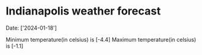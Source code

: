 # Indianapolis weather forecast 
Date: ['2024-01-18'] 

Minimum temperature(in celsius) is [-4.4] 
Maximum temperature(in celsius) is [-1.1]